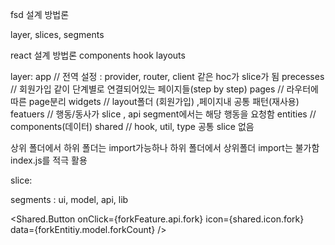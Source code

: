 fsd 설계 방법론

layer, slices, segments

react 설계 방법론
components
hook
layouts

layer:
app // 전역 설정 : provider, router, client 같은 hoc가 slice가 됨
precesses // 회원가입 같이 단계별로 연결되어있는 페이지들(step by step)
pages // 라우터에 따른 page분리
widgets // layout폴더 (회원가입) ,페이지내 공통 패턴(재사용)
featuers // 행동/동사가 slice , api segment에서는 해당 행동을 요청함
entities // components(데이터)
shared // hook, util, type 공통 slice 없음

상위 폴더에서 하위 폴더는 import가능하나 하위 폴더에서 상위폴더 import는 불가함
index.js를 적극 활용

slice:

segments : ui, model, api, lib

<Shared.Button onClick={forkFeature.api.fork} icon={shared.icon.fork} data={forkEntitiy.model.forkCount} />
